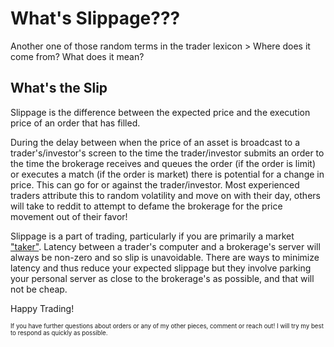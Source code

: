 # What's Slippage???

Another one of those random terms in the trader lexicon > Where does it come from? What does it mean?

## What's the Slip
Slippage is the difference between the expected price and the execution price of an order that has filled.

During the delay between when the price of an asset is broadcast to a trader's/investor's screen to the time the trader/investor submits an order to the time the brokerage receives and queues the order (if the order is limit) or executes a match (if the order is market) there is potential for a change in price. This can go for or against the trader/investor. Most experienced traders attribute this to random volatility and move on with their day, others will take to reddit to attempt to defame the brokerage for the price movement out of their favor!

Slippage is a part of trading, particularly if you are primarily a market ["taker"](./whats_bid_ask_pricing.md). Latency between a trader's computer and a brokerage's server will always be non-zero and so slip is unavoidable. There are ways to minimize latency and thus reduce your expected slippage but they involve parking your personal server as close to the brokerage's as possible, and that will not be cheap.

Happy Trading!

<sub><sup>If you have further questions about orders or any of my other pieces, comment or reach out! I will try my best to respond as quickly as possible.</sup></sub>
